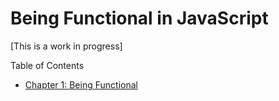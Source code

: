 # Being Functional in JavaScript

[This is a work in progress]

Table of Contents

- [Chapter 1: Being Functional](1/ch1.md)
